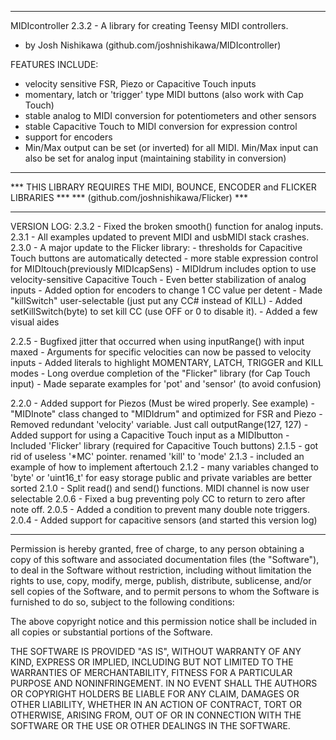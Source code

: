 * * * * * * * * * * * * * * * * * * * * * * * * * * * * * * * * * * * * * * * *

 MIDIcontroller 2.3.2 - A library for creating Teensy MIDI controllers.
 - by Josh Nishikawa (github.com/joshnishikawa/MIDIcontroller)

 FEATURES INCLUDE:
  - velocity sensitive FSR, Piezo or Capacitive Touch inputs
  - momentary, latch or 'trigger' type MIDI buttons (also work with Cap Touch) 
  - stable analog to MIDI conversion for potentiometers and other sensors
  - stable Capacitive Touch to MIDI conversion for expression control
  - support for encoders
  - Min/Max output can be set (or inverted) for all MIDI. Min/Max input
      can also be set for analog input (maintaining stability in conversion)
      
*****************************************************************************
*** THIS LIBRARY REQUIRES THE MIDI, BOUNCE, ENCODER and FLICKER LIBRARIES ***
*** (github.com/joshnishikawa/Flicker)                                    ***
*****************************************************************************

VERSION LOG:
  2.3.2 - Fixed the broken smooth() function for analog inputs.
  2.3.1 - All examples updated to prevent MIDI and usbMIDI stack crashes.
  2.3.0 - A major update to the Flicker library:
          - thresholds for Capacitive Touch buttons are automatically detected 
          - more stable expression control for MIDItouch(previously MIDIcapSens)
          - MIDIdrum includes option to use velocity-sensitive Capacitive Touch
        - Even better stabilization of analog inputs
        - Added option for encoders to change 1 CC value per detent
        - Made "killSwitch" user-selectable (just put any CC# instead of KILL)
        - Added setKillSwitch(byte) to set kill CC (use OFF or 0 to disable it).
        - Added a few visual aides
        
  2.2.5 - Bugfixed jitter that occurred when using inputRange() with input maxed
        - Arguments for specific velocities can now be passed to velocity inputs
        - Added literals to highlight MOMENTARY, LATCH, TRIGGER and KILL modes
        - Long overdue completion of the "Flicker" library (for Cap Touch input)
        - Made separate examples for 'pot' and 'sensor' (to avoid confusion)
        
  2.2.0 - Added support for Piezos (Must be wired properly. See example)
        - "MIDInote" class changed to "MIDIdrum" and optimized for FSR and Piezo
        - Removed redundant 'velocity' variable. Just call outputRange(127, 127)
        - Added support for using a Capacitive Touch input as a MIDIbutton
        - Included 'Flicker' library (required for Capacitive Touch buttons)
  2.1.5 - got rid of useless '*MC' pointer. renamed 'kill' to 'mode'
  2.1.3 - included an example of how to implement aftertouch
  2.1.2 - many variables changed to 'byte' or 'uint16_t' for easy storage
          public and private variables are better sorted
  2.1.0 - Split read() and send() functions. MIDI channel is now user selectable
  2.0.6 - Fixed a bug preventing poly CC to return to zero after note off.
  2.0.5 - Added a condition to prevent many double note triggers.
  2.0.4 - Added support for capacitive sensors (and started this version log)

* * * * * * * * * * * * * * * * * * * * * * * * * * * * * * * * * * * * * * * *
  
Permission is hereby granted, free of charge, to any person obtaining a copy
of this software and associated documentation files (the "Software"), to deal
in the Software without restriction, including without limitation the rights
to use, copy, modify, merge, publish, distribute, sublicense, and/or sell
copies of the Software, and to permit persons to whom the Software is
furnished to do so, subject to the following conditions:
  
The above copyright notice and this permission notice shall be included in
all copies or substantial portions of the Software.
  
THE SOFTWARE IS PROVIDED "AS IS", WITHOUT WARRANTY OF ANY KIND, EXPRESS OR
IMPLIED, INCLUDING BUT NOT LIMITED TO THE WARRANTIES OF MERCHANTABILITY,
FITNESS FOR A PARTICULAR PURPOSE AND NONINFRINGEMENT. IN NO EVENT SHALL THE
AUTHORS OR COPYRIGHT HOLDERS BE LIABLE FOR ANY CLAIM, DAMAGES OR OTHER
LIABILITY, WHETHER IN AN ACTION OF CONTRACT, TORT OR OTHERWISE, ARISING FROM,
OUT OF OR IN CONNECTION WITH THE SOFTWARE OR THE USE OR OTHER DEALINGS IN
THE SOFTWARE.